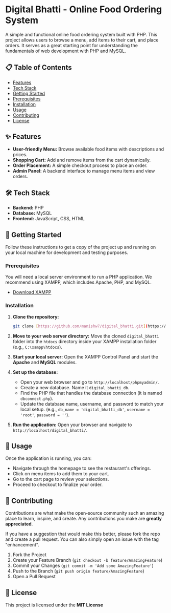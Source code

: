 # Digital Bhatti - Online Food Ordering System

A simple and functional online food ordering system built with PHP. This project allows users to browse a menu, add items to their cart, and place orders. It serves as a great starting point for understanding the fundamentals of web development with PHP and MySQL.

## 📋 Table of Contents
- [Features](#-features)
- [Tech Stack](#️-tech-stack)
- [Getting Started](#-getting-started)
- [Prerequisites](#prerequisites)
- [Installation](#installation)
- [Usage](#-usage)
- [Contributing](#-contributing)
- [License](#-license)

## ✨ Features
- **User-friendly Menu:** Browse available food items with descriptions and prices.
- **Shopping Cart:** Add and remove items from the cart dynamically.
- **Order Placement:** A simple checkout process to place an order.
- **Admin Panel:** A backend interface to manage menu items and view orders.

## 🛠️ Tech Stack
- **Backend:** PHP
- **Database:** MySQL
- **Frontend:** JavaScript, CSS, HTML

## 🚀 Getting Started
Follow these instructions to get a copy of the project up and running on your local machine for development and testing purposes.

### Prerequisites
You will need a local server environment to run a PHP application. We recommend using XAMPP, which includes Apache, PHP, and MySQL.

- [Download XAMPP](https://www.apachefriends.org/index.html)

### Installation
1.  **Clone the repository:**
    ```sh
    git clone [https://github.com/manishw7/digital_bhatti.git](https://github.com/manishw7/digital_bhatti.git)
    ```
2.  **Move to your web server directory:**
    Move the cloned `digital_bhatti` folder into the `htdocs` directory inside your XAMPP installation folder (e.g., `C:\xampp\htdocs`).

3.  **Start your local server:**
    Open the XAMPP Control Panel and start the **Apache** and **MySQL** modules.

4.  **Set up the database:**
    - Open your web browser and go to `http://localhost/phpmyadmin/`.
    - Create a new database. Name it `digital_bhatti_db`.
    - Find the PHP file that handles the database connection (it is named `dbconnect.php`).
    - Update the database name, username, and password to match your local setup.
      (e.g., `db_name = 'digital_bhatti_db'`, `username = 'root'`, `password = ''`).

5.  **Run the application:**
    Open your browser and navigate to `http://localhost/digital_bhatti/`.

## 📖 Usage
Once the application is running, you can:

- Navigate through the homepage to see the restaurant's offerings.
- Click on menu items to add them to your cart.
- Go to the cart page to review your selections.
- Proceed to checkout to finalize your order.

## 🤝 Contributing
Contributions are what make the open-source community such an amazing place to learn, inspire, and create. Any contributions you make are **greatly appreciated**.

If you have a suggestion that would make this better, please fork the repo and create a pull request. You can also simply open an issue with the tag "enhancement".

1.  Fork the Project
2.  Create your Feature Branch (`git checkout -b feature/AmazingFeature`)
3.  Commit your Changes (`git commit -m 'Add some AmazingFeature'`)
4.  Push to the Branch (`git push origin feature/AmazingFeature`)
5.  Open a Pull Request

## 📄 License
This project is licensed under the **MIT License**
